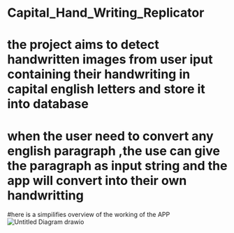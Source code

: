 # Capital_Hand_Writing_Replicator

# the project aims to detect handwritten images from user iput containing their handwriting in capital english letters and store it into database

# when the user need to convert any english paragraph ,the use can give the paragraph as input string and the app will convert into their own handwritting

#here is a simpilifies overview of the working of the APP
![Untitled Diagram drawio](https://github.com/AGENTSJ/Capital_Hand_Writing_Replicator/assets/109428699/7a4bae81-18d6-4bc3-bbb0-e952a99286fe)
